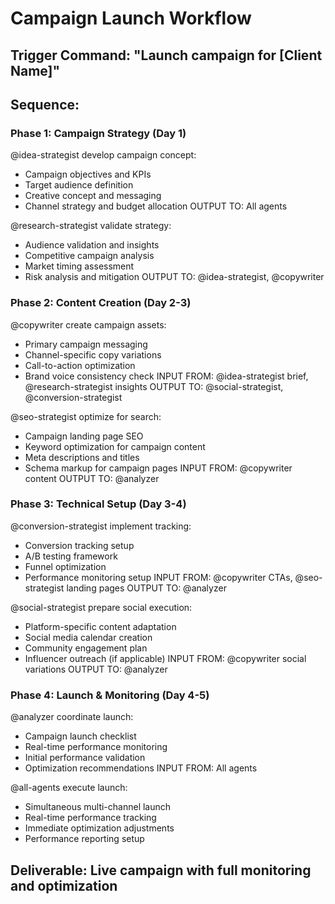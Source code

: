 # Campaign Launch Workflow

## Trigger Command: "Launch campaign for [Client Name]"

## Sequence:

### Phase 1: Campaign Strategy (Day 1)
@idea-strategist develop campaign concept:

- Campaign objectives and KPIs
- Target audience definition
- Creative concept and messaging
- Channel strategy and budget allocation
OUTPUT TO: All agents

@research-strategist validate strategy:

- Audience validation and insights
- Competitive campaign analysis
- Market timing assessment
- Risk analysis and mitigation
OUTPUT TO: @idea-strategist, @copywriter

### Phase 2: Content Creation (Day 2-3)
@copywriter create campaign assets:

- Primary campaign messaging
- Channel-specific copy variations
- Call-to-action optimization
- Brand voice consistency check
INPUT FROM: @idea-strategist brief, @research-strategist insights
OUTPUT TO: @social-strategist, @conversion-strategist

@seo-strategist optimize for search:

- Campaign landing page SEO
- Keyword optimization for campaign content
- Meta descriptions and titles
- Schema markup for campaign pages
INPUT FROM: @copywriter content
OUTPUT TO: @analyzer

### Phase 3: Technical Setup (Day 3-4)
@conversion-strategist implement tracking:

- Conversion tracking setup
- A/B testing framework
- Funnel optimization
- Performance monitoring setup
INPUT FROM: @copywriter CTAs, @seo-strategist landing pages
OUTPUT TO: @analyzer

@social-strategist prepare social execution:

- Platform-specific content adaptation
- Social media calendar creation
- Community engagement plan
- Influencer outreach (if applicable)
INPUT FROM: @copywriter social variations
OUTPUT TO: @analyzer

### Phase 4: Launch & Monitoring (Day 4-5)
@analyzer coordinate launch:

- Campaign launch checklist
- Real-time performance monitoring
- Initial performance validation
- Optimization recommendations
INPUT FROM: All agents

@all-agents execute launch:

- Simultaneous multi-channel launch
- Real-time performance tracking
- Immediate optimization adjustments
- Performance reporting setup

## Deliverable: Live campaign with full monitoring and optimization

